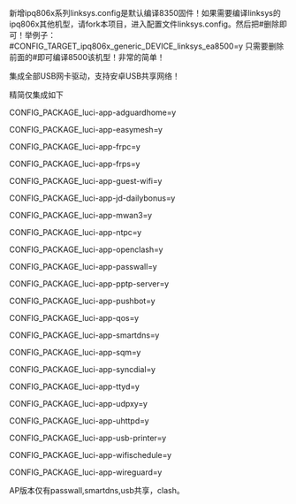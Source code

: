 新增ipq806x系列linksys.config是默认编译8350固件！如果需要编译linksys的ipq806x其他机型，请fork本项目，进入配置文件linksys.config。然后把#删除即可！举例子：#CONFIG_TARGET_ipq806x_generic_DEVICE_linksys_ea8500=y  只需要删除前面的#即可编译8500该机型！非常的简单！


集成全部USB网卡驱动，支持安卓USB共享网络！

精简仅集成如下

CONFIG_PACKAGE_luci-app-adguardhome=y

CONFIG_PACKAGE_luci-app-easymesh=y

CONFIG_PACKAGE_luci-app-frpc=y

CONFIG_PACKAGE_luci-app-frps=y

CONFIG_PACKAGE_luci-app-guest-wifi=y

CONFIG_PACKAGE_luci-app-jd-dailybonus=y

CONFIG_PACKAGE_luci-app-mwan3=y

CONFIG_PACKAGE_luci-app-ntpc=y

CONFIG_PACKAGE_luci-app-openclash=y

CONFIG_PACKAGE_luci-app-passwall=y

CONFIG_PACKAGE_luci-app-pptp-server=y

CONFIG_PACKAGE_luci-app-pushbot=y

CONFIG_PACKAGE_luci-app-qos=y

CONFIG_PACKAGE_luci-app-smartdns=y

CONFIG_PACKAGE_luci-app-sqm=y

CONFIG_PACKAGE_luci-app-syncdial=y

CONFIG_PACKAGE_luci-app-ttyd=y

CONFIG_PACKAGE_luci-app-udpxy=y

CONFIG_PACKAGE_luci-app-uhttpd=y

CONFIG_PACKAGE_luci-app-usb-printer=y

CONFIG_PACKAGE_luci-app-wifischedule=y

CONFIG_PACKAGE_luci-app-wireguard=y

AP版本仅有passwall,smartdns,usb共享，clash。
